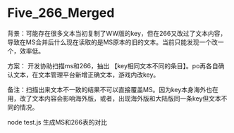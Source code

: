 # Five_266_Merged
背景：可能存在很多文本当初复制了WW版的key，但在266又改过了文本内容，导致在MS合并后什么现在读取的是MS原本的旧的文本。当前只能发现一个改一个，效率低。

方案：
开发协助扫描ms和266，抽出 【key相同文本不同的条目】。po再各自确认文本，在文本管理平台新增正确文本，游戏内改key。

备注：扫描出来文本不一致的结果不可以直接覆盖MS。因为key本身海外也在用，改了文本内容会影响海外版，或者，出现海外版和大陆版同一条key但文本不同的情况。

node test.js  生成MS和266表的对比

